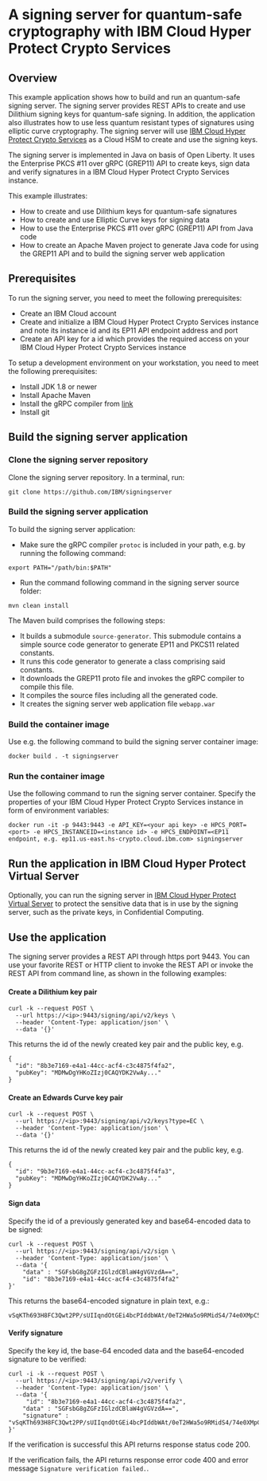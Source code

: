 # A signing server for quantum-safe cryptography with IBM Cloud Hyper Protect Crypto Services

## Overview

This example application shows how to build and run an quantum-safe signing server. The signing server provides REST APIs to create and use Dilithium signing keys for quantum-safe signing. In addition, the application also illustrates how to use less quantum resistant types of signatures using elliptic curve cryptography. The signing server will use [IBM Cloud Hyper Protect Crypto Services](https://www.ibm.com/products/hyper-protect-crypto) as a Cloud HSM to create and use the signing keys.

The signing server is implemented in Java on basis of Open Liberty. It uses the Enterprise PKCS #11 over gRPC (GREP11) API to create keys, sign data and verify signatures in a IBM Cloud Hyper Protect Crypto Services instance.

This example illustrates:

- How to create and use Dilithium keys for quantum-safe signatures
- How to create and use Elliptic Curve keys for signing data
- How to use the Enterprise PKCS #11 over gRPC (GREP11) API from Java code
- How to create an Apache Maven project to generate Java code for using the GREP11 API and to build the signing server web application

## Prerequisites

To run the signing server, you need to meet the following prerequisites:
- Create an IBM Cloud account
- Create and initialize a IBM Cloud Hyper Protect Crypto Services instance and note its instance id and its EP11 API endpoint address and port
- Create an API key for a id which provides the required access on your IBM Cloud Hyper Protect Crypto Services instance

To setup a development environment on your workstation, you need to meet the following prerequisites:
- Install JDK 1.8 or newer
- Install Apache Maven
- Install the gRPC compiler from [link](https://developers.google.com/protocol-buffers)
- Install git

## Build the signing server application

### Clone the signing server repository
Clone the signing server repository. In a terminal, run:

```
git clone https://github.com/IBM/signingserver
```

### Build the signing server application
To build the signing server application:
- Make sure the gRPC compiler `protoc` is included in your path, e.g. by running the following command:

```
export PATH="/path/bin:$PATH"
```

- Run the command following command in the signing server source folder:

```
mvn clean install
```

The Maven build comprises the following steps:
- It builds a submodule `source-generator`. This submodule contains a simple source code generator to generate EP11 and PKCS11 related constants.
- It runs this code generator to generate a class comprising said constants.
- It downloads the GREP11 proto file and invokes the gRPC compiler to compile this file.
- It compiles the source files including all the generated code.
- It creates the signing server web application file `webapp.war`

### Build the container image
Use e.g. the following command to build the signing server container image: 

```
docker build . -t signingserver
```

### Run the container image

Use the following command to run the signing server container. Specify the properties of your IBM Cloud Hyper Protect Crypto Services instance in form of environment variables:

```
docker run -it -p 9443:9443 -e API_KEY=<your api key> -e HPCS_PORT=<port> -e HPCS_INSTANCEID=<instance id> -e HPCS_ENDPOINT=<EP11 endpoint, e.g. ep11.us-east.hs-crypto.cloud.ibm.com> signingserver
```

## Run the application in IBM Cloud Hyper Protect Virtual Server
Optionally, you can run the signing server in [IBM Cloud Hyper Protect Virtual Server](https://www.ibm.com/de-de/products/hyper-protect-virtual-servers) to protect the sensitive data that is in use by the signing server, such as the private keys, in Confidential Computing. 

## Use the application

The signing server provides a REST API through https port 9443. You can use your favorite REST or HTTP client to invoke the REST API or invoke the REST API from command line, as shown in the following examples:

#### Create a Dilithium key pair
```
curl -k --request POST \
  --url https://<ip>:9443/signing/api/v2/keys \
  --header 'Content-Type: application/json' \
  --data '{}'
```

This returns the id of the newly created key pair and the public key, e.g.
 
```
{
  "id": "8b3e7169-e4a1-44cc-acf4-c3c4875f4fa2",
  "pubKey": "MDMwDgYHKoZIzj0CAQYDK2VwAy..."
}
```

#### Create an Edwards Curve key pair
```
curl -k --request POST \
  --url https://<ip>:9443/signing/api/v2/keys?type=EC \
  --header 'Content-Type: application/json' \
  --data '{}'
```

This returns the id of the newly created key pair and the public key, e.g.
 
```
{
  "id": "9b3e7169-e4a1-44cc-acf4-c3c4875f4fa3",
  "pubKey": "MDMwDgYHKoZIzj0CAQYDK2VwAy..."
}
```

#### Sign data

Specify the id of a previously generated key and base64-encoded data to be signed:

```
curl -k --request POST \
  --url https://<ip>:9443/signing/api/v2/sign \
  --header 'Content-Type: application/json' \
  --data '{
	"data" : "SGFsbG8gZGFzIGlzdCBlaW4gVGVzdA==",
	"id": "8b3e7169-e4a1-44cc-acf4-c3c4875f4fa2"
}'
```

This returns the base64-encoded signature in plain text, e.g.:

```
vSqKTh693H8FC3Qwt2PP/sUIIqndOtGEi4bcPIddbWAt/0eT2HWa5o9RMidS4/74e0XMpC5JW4IztCDsZRyWBg==
```

#### Verify signature

Specify the key id, the base-64 encoded data and the base64-encoded signature to be verified:

```
curl -i -k --request POST \
  --url https://<ip>:9443/signing/api/v2/verify \
  --header 'Content-Type: application/json' \
  --data '{
	 "id": "8b3e7169-e4a1-44cc-acf4-c3c4875f4fa2",
	"data" : "SGFsbG8gZGFzIGlzdCBlaW4gVGVzdA==",
	"signature" : "vSqKTh693H8FC3Qwt2PP/sUIIqndOtGEi4bcPIddbWAt/0eT2HWa5o9RMidS4/74e0XMpC5JW4IztCDsZRyWBg=="
}'
```

If the verification is successful this API returns response status code 200.

If the verification fails, the API returns response error code 400 and error message `Signature verification failed.`.
